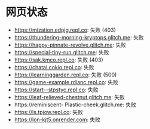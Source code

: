 # 网页状态
- https://mization.edpjg.repl.co: 失败 (403)
- https://thundering-morning-kryptops.glitch.me: 失败
- https://happy-pinnate-revolve.glitch.me: 失败
- https://special-tiny-run.glitch.me: 失败
- https://sak.kmco.repl.co: 失败 (403)
- https://chatai.cokio.repl.co: 失败
- https://learninggarden.repl.co: 失败 (500)
- https://game-example.rdianc.repl.co: 失败
- https://start--stpstyc.repl.co: 失败
- https://leaf-relieved-chestnut.glitch.me: 失败
- https://reminiscent- Plastic-cheek.glitch.me: 失败
- https://ls.tpjow.repl.co: 失败
- https://lon-kjt5.onrender.com: 失败

